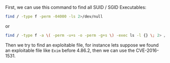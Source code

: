 First, we can use this command to find all SUID / SGID Executables:

```bash
find / -type f -perm -04000 -ls 2>/dev/null
```

or

```bash
find / -type f -a \( -perm -u+s -o -perm -g+s \) -exec ls -l {} \; 2> /dev/null
```


Then we try to find an exploitable file, for instance lets suppose we found an exploitable file like `Exim` before 4.86.2, then we can use the CVE-2016-1531.